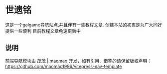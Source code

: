 # 世遗铭

这是一个galgame导航站点,并且伴有一些教程文章.
创建本站的初衷是为广大同好提供一些便利
目前教程文章龟速更新中

## 说明

前端导航模块由 [茂茂 | maomao](https://github.com/maomao1996) 开发，如有引用、借鉴的请保留版权声明：<https://github.com/maomao1996/vitepress-nav-template>
